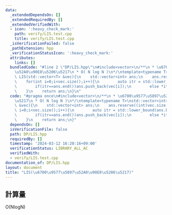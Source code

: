 ```yaml
---
data:
  _extendedDependsOn: []
  _extendedRequiredBy: []
  _extendedVerifiedWith:
  - icon: ':heavy_check_mark:'
    path: verify/LIS.test.cpp
    title: verify/LIS.test.cpp
  _isVerificationFailed: false
  _pathExtension: hpp
  _verificationStatusIcon: ':heavy_check_mark:'
  attributes:
    links: []
  bundledCode: "#line 2 \"DP/LIS.hpp\"\n#include<vector>\n/**\n * \u6700\u9577\u5897\
    \u52A0\u90E8\u5206\u5217\n * O( N log N )\n*/\ntemplate<typename T>\nstd::vector<int>\
    \ LIS(std::vector<T> &vec){\n    std::vector<int> ans;\n    ans.reserve((int)vec.size());\n\
    \    for(int i=0;i<vec.size();i++){\n        auto itr = std::lower_bound(ans.begin(),ans.end(),vec[i]);\n\
    \        if(itr==ans.end())ans.push_back(vec[i]);\n        else *itr=vec[i];\n\
    \    }\n    return ans;\n}\n"
  code: "#pragma once\n#include<vector>\n/**\n * \u6700\u9577\u5897\u52A0\u90E8\u5206\
    \u5217\n * O( N log N )\n*/\ntemplate<typename T>\nstd::vector<int> LIS(std::vector<T>\
    \ &vec){\n    std::vector<int> ans;\n    ans.reserve((int)vec.size());\n    for(int\
    \ i=0;i<vec.size();i++){\n        auto itr = std::lower_bound(ans.begin(),ans.end(),vec[i]);\n\
    \        if(itr==ans.end())ans.push_back(vec[i]);\n        else *itr=vec[i];\n\
    \    }\n    return ans;\n}"
  dependsOn: []
  isVerificationFile: false
  path: DP/LIS.hpp
  requiredBy: []
  timestamp: '2024-03-12 16:20:16+09:00'
  verificationStatus: LIBRARY_ALL_AC
  verifiedWith:
  - verify/LIS.test.cpp
documentation_of: DP/LIS.hpp
layout: document
title: "LIS(\u6700\u9577\u5897\u52A0\u90E8\u5206\u5217)"
---
```

## 計算量
O(NlogN)